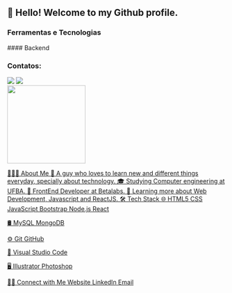 ## 👋 Hello! Welcome to my Github profile.


### Ferramentas e Tecnologias

<div>
  #### Backend
  <link rel="stylesheet" href="https://cdn.jsdelivr.net/gh/devicons/devicon@v2.15.1/devicon.min.css">
</div>

### Contatos:

<div>
<a href = "contato.caiomp#gmail.com"><img loading="lazy" src="https://img.shields.io/badge/Gmail-D14836?style=for-the-badge&logo=gmail&logoColor=white" target="_blank"></a>
<a href="https://www.linkedin.com/in/caio-miranda-183112204/" target="_blank"><img loading="lazy" src="https://img.shields.io/badge/-LinkedIn-%230077B5?style=for-the-badge&logo=linkedin&logoColor=white" target="_blank"></a>   
</div>

<div>
<a href="https://github.com/caiowmp">
<img loading="lazy" height="180em" src="https://github-readme-stats.vercel.app/api/top-langs/?username=caiowmp&layout=compact&langs_count=7&theme=dracula"/>
<!--<img loading="lazy" height="180em" src="https://github-readme-stats.vercel.app/api?username=caiowmp&show_icons=true&theme=dracula&include_all_commits=true&count_private=true"/>!-->
</div>

👨🏻‍💻  About Me
🤔   A guy who loves to learn new and different things everyday, specially about technology.
🎓   Studying Computer engineering at UFBA.
💼   FrontEnd Developer at Betalabs.
🌱   Learning more about Web Development, Javascript and ReactJS.
🛠  Tech Stack
🌐   HTML5 CSS JavaScript Bootstrap Node.js React

🛢   MySQL MongoDB

⚙️   Git GitHub

🔧   Visual Studio Code

🖥   Illustrator Photoshop


🤝🏻  Connect with Me
Website LinkedIn Email

